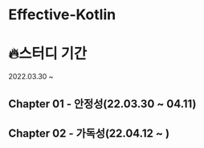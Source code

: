 # Effective-Kotlin

# 🔥스터디 기간
2022.03.30 ~ 

## Chapter 01 - 안정성(22.03.30 ~ 04.11)
## Chapter 02 - 가독성(22.04.12 ~ )
